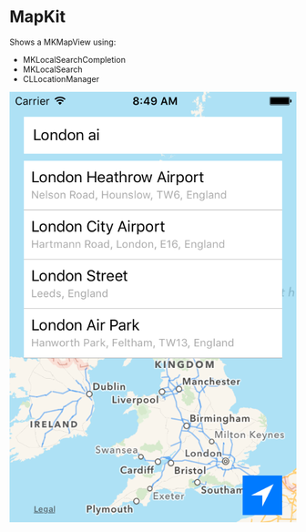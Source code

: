 # MapKit

Shows a MKMapView using:

* MKLocalSearchCompletion
* MKLocalSearch
* CLLocationManager

![Screen Shot](screenshot.png)